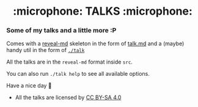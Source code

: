 <h1 align="center"> :microphone: TALKS :microphone: </h1>

### Some of my talks and a little more :P

Comes with a [reveal-md](https://github.com/webpro/reveal-md) skeleton in the form of [talk.md](./talk.md) and a (maybe) handy util in the form of [`./talk`](./talk)

All the talks are in the `reveal-md` format inside `src`.

You can also run `./talk help` to see all available options.

Have a nice day :baby_chick:

- All the talks are licensed by [CC BY-SA 4.0](https://creativecommons.org/licenses/by-sa/4.0/)
